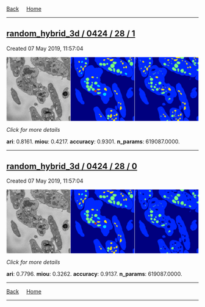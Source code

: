 
[Back](..)&nbsp;&nbsp;&nbsp;&nbsp;&nbsp;[Home](https://leapmanlab.github.io/snapshots)

---

<div class="summary"><a href="1"><h2>random_hybrid_3d / 0424 / 28 / 1</h2></a><p>Created 07 May 2019, 11:57:04
</p><a href="1"><img src="1/media/summary.png" align="center"></a><p>
<i>Click for more details</i>
</p></div>

**ari**: 0.8161. **miou**: 0.4217. **accuracy**: 0.9301. **n_params**: 619087.0000. 

---

<div class="summary"><a href="0"><h2>random_hybrid_3d / 0424 / 28 / 0</h2></a><p>Created 07 May 2019, 11:57:04
</p><a href="0"><img src="0/media/summary.png" align="center"></a><p>
<i>Click for more details</i>
</p></div>

**ari**: 0.7796. **miou**: 0.3262. **accuracy**: 0.9137. **n_params**: 619087.0000. 

---

[Back](..)&nbsp;&nbsp;&nbsp;&nbsp;&nbsp;[Home](https://leapmanlab.github.io/snapshots)

---